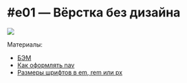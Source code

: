 # #e01 — Вёрстка без дизайна

[![](https://img.youtube.com/vi/ClM87M5jQ2M/hqdefault.jpg)](https://www.youtube.com/watch?v=ClM87M5jQ2M)

Материалы:
- [БЭМ](https://ru.bem.info/)
- [Как оформлять nav](https://css-tricks.com/navigation-in-lists-to-be-or-not-to-be/)
- [Размеры шрифтов в em, rem или px](https://css-tricks.com/accessible-font-sizing-explained/)
